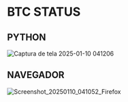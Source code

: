 # BTC STATUS

## PYTHON

![Captura de tela 2025-01-10 041206](https://github.com/user-attachments/assets/0432cd81-c1b9-4374-a841-51a2b344d641)

## NAVEGADOR

![Screenshot_20250110_041052_Firefox](https://github.com/user-attachments/assets/a2e111c9-0ca7-41ad-a33f-b3ecd5a9eb76)
